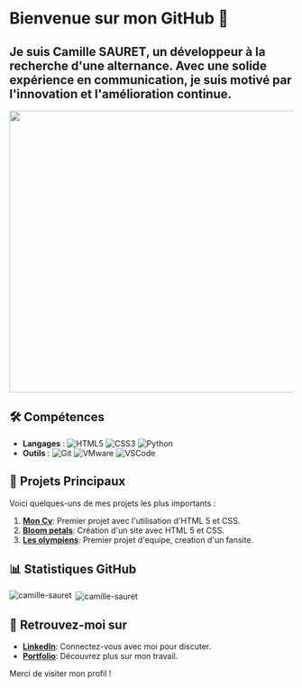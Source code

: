 # Bienvenue sur mon GitHub 👋 

## Je suis Camille SAURET, un développeur à la recherche d'une alternance. Avec une solide expérience en communication, je suis motivé par l'innovation et l'amélioration continue.

<img style="height:500px; width:1000px;" src="https://tse1.mm.bing.net/th?id=OIG1.l2WTNLar3AVjQcJxtpsC&pid=ImgGn" >

## 🛠️ Compétences

- **Langages** :   ![HTML5](https://img.shields.io/badge/HTML5-E34F26?style=flat&logo=html5&logoColor=white)
   ![CSS3](https://img.shields.io/badge/CSS3-1572B6?style=flat&logo=css3&logoColor=white)
   ![Python](https://img.shields.io/badge/Python-3776AB?style=flat&logo=python&logoColor=white)
- **Outils** :    ![Git](https://img.shields.io/badge/Git-F05032?style=flat&logo=git&logoColor=white)
   ![VMware](https://img.shields.io/badge/VMware-607078?style=flat&logo=vmware&logoColor=white)
   ![VSCode](https://img.shields.io/badge/Visual_Studio_Code-007ACC?style=flat&logo=visual-studio-code&logoColor=white)


## 📂 Projets Principaux
Voici quelques-uns de mes projets les plus importants :
1. **[Mon Cv](https://github.com/camille-sauret/Mon-cv.git)**: Premier projet avec l'utilisation d'HTML 5 et CSS.
2. **[Bloom petals](https://github.com/camille-sauret/job1.git)**: Création d'un site avec HTML 5 et CSS.
3. **[Les olympiens](https://github.com/camille-sauret/les-olympiens.git)**: Premier projet d'equipe, creation d'un fansite.

## 📊 Statistiques GitHub

<p><img align="left" src="https://github-readme-stats.vercel.app/api/top-langs?username=camille-sauret&show_icons=true&locale=en&layout=compact" alt="camille-sauret" /></p>

<p>&nbsp;<img align="center" src="https://github-readme-stats.vercel.app/api?username=camille-sauret&show_icons=true&locale=en" alt="camille-sauret" /></p>

## 🔗 Retrouvez-moi sur
- **[LinkedIn](https://www.linkedin.com/in/camille-sauret-101aa0309)**: Connectez-vous avec moi pour discuter.
- **[Portfolio]( https://camille-sauret.github.io/portfolio/)**: Découvrez plus sur mon travail.

Merci de visiter mon profil !
<!--
**camille-sauret/camille-sauret** is a ✨ _special_ ✨ repository because its `README.md` (this file) appears on your GitHub profile.

Here are some ideas to get you started:

- 🔭 I’m currently working on ...
- 🌱 I’m currently learning ...
- 👯 I’m looking to collaborate on ...
- 🤔 I’m looking for help with ...
- 💬 Ask me about ...
- 📫 How to reach me: ...
- 😄 Pronouns: ...
- ⚡ Fun fact: ...
-->
